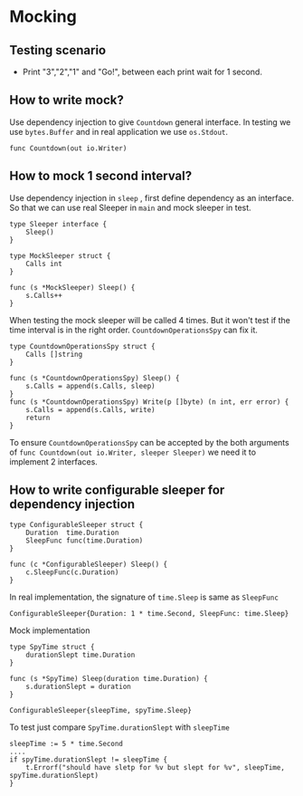 # Mocking

## Testing scenario

- Print "3","2","1" and "Go!", between each print wait for 1 second.

## How to write mock?

Use dependency injection to give `Countdown` general interface. In testing we use `bytes.Buffer` and in real application
we use `os.Stdout`.

```
func Countdown(out io.Writer)
```

## How to mock 1 second interval?

Use dependency injection in `sleep` , first define dependency as an interface. So that we can use real Sleeper in `main`
and mock sleeper in test.

```
type Sleeper interface {
	Sleep()
}

type MockSleeper struct {
	Calls int
}

func (s *MockSleeper) Sleep() {
	s.Calls++
}

```

When testing the mock sleeper will be called 4 times. But it won't test if the time interval is in the right
order. `CountdownOperationsSpy` can fix it.

```
type CountdownOperationsSpy struct {
	Calls []string
}

func (s *CountdownOperationsSpy) Sleep() {
	s.Calls = append(s.Calls, sleep)
}
func (s *CountdownOperationsSpy) Write(p []byte) (n int, err error) {
	s.Calls = append(s.Calls, write)
	return
}
```

To ensure `CountdownOperationsSpy` can be accepted by the both arguments
of `func Countdown(out io.Writer, sleeper Sleeper)` we need it to implement 2 interfaces.

## How to write configurable sleeper for dependency injection

```
type ConfigurableSleeper struct {
	Duration  time.Duration
	SleepFunc func(time.Duration)
}

func (c *ConfigurableSleeper) Sleep() {
	c.SleepFunc(c.Duration)
}
```

In real implementation, the signature of `time.Sleep` is same as `SleepFunc`

```
ConfigurableSleeper{Duration: 1 * time.Second, SleepFunc: time.Sleep}
```

Mock implementation

```
type SpyTime struct {
	durationSlept time.Duration
}

func (s *SpyTime) Sleep(duration time.Duration) {
	s.durationSlept = duration
}

ConfigurableSleeper{sleepTime, spyTime.Sleep}
```

To test just compare `SpyTime.durationSlept` with `sleepTime`

```
sleepTime := 5 * time.Second
....
if spyTime.durationSlept != sleepTime {
    t.Errorf("should have sletp for %v but slept for %v", sleepTime, spyTime.durationSlept)
}
```